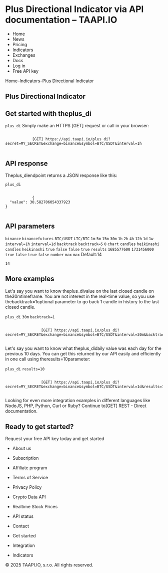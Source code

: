 # Plus Directional Indicator via API documentation – TAAPI.IO

- Home
- News
- Pricing
- Indicators
- Exchanges
- Docs
- Log in
- Free API key

Home–Indicators–Plus Directional Indicator


## Plus Directional Indicator

## Get started with theplus_di
`plus_di` Simply make an HTTPS [GET] request or call in your browser:


```

			[GET] https://api.taapi.io/plus_di?secret=MY_SECRET&exchange=binance&symbol=BTC/USDT&interval=1h
		
```

## API response
Theplus_diendpoint returns a JSON response like this:

`plus_di` 
```

			{
  "value": 30.582706054337923
}
		
```

## API parameters
`binance` `binancefutures` `BTC/USDT` `LTC/BTC` `1m` `5m` `15m` `30m` `1h` `2h` `4h` `12h` `1d` `1w` `interval=1h` `interval=1d` `backtrack` `backtrack=5` `0` `chart` `candles` `heikinashi` `candles` `heikinashi` `true` `false` `false` `true` `results` `1685577600` `1731456000` `true` `false` `true` `false` `number` `max` `max` Default:14

`14` 
## More examples
Let's say you want to know theplus_divalue on the last closed candle on the30mtimeframe. You are not interest in the real-time value, so you use thebacktrack=1optional parameter to go back 1 candle in history to the last closed candle.

`plus_di` `30m` `backtrack=1` 
```

				[GET] https://api.taapi.io/plus_di?secret=MY_SECRET&exchange=binance&symbol=BTC/USDT&interval=30m&backtrack=1
			
```
Let's say you want to know what theplus_didaily value was each day for the previous 10 days. You can get this returned by our API easily and efficiently in one call using theresults=10parameter:

`plus_di` `results=10` 
```

				[GET] https://api.taapi.io/plus_di?secret=MY_SECRET&exchange=binance&symbol=BTC/USDT&interval=1d&results=10
			
```
Looking for even more integration examples in different languages like NodeJS, PHP, Python, Curl or Ruby? Continue to[GET] REST - Direct documentation.


## Ready to get started?
Request your free API key today and get started

- About us
- Subscription
- Affiliate program
- Terms of Service
- Privacy Policy
- Crypto Data API
- Realtime Stock Prices
- API status
- Contact

- Get started
- Integration
- Indicators

© 2025 TAAPI.IO, s.r.o. All rights reserved.

